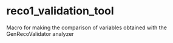 # reco1_validation_tool
Macro for making the comparison of variables obtained with the GenRecoValidator analyzer
